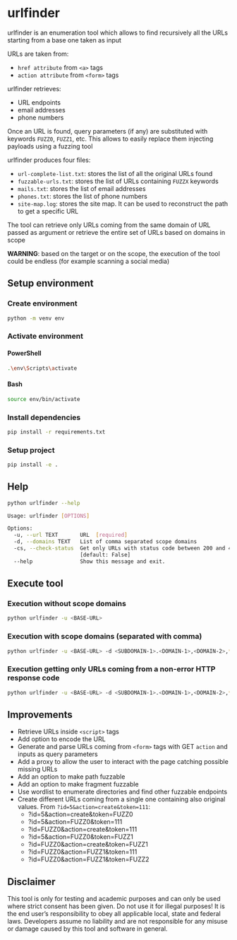 # urlfinder

urlfinder is an enumeration tool which allows to find recursively all the URLs starting from a base one taken as input

URLs are taken from:
+ `href attribute` from `<a>` tags
+ `action attribute` from `<form>` tags

urlfinder retrieves:
+ URL endpoints
+ email addresses
+ phone numbers

Once an URL is found, query parameters (if any) are substituted with keywords `FUZZ0`, `FUZZ1`, etc. This allows to easily replace them injecting payloads using a fuzzing tool

urlfinder produces four files:
+ `url-complete-list.txt`: stores the list of all the original URLs found
+ `fuzzable-urls.txt`: stores the list of URLs containing `FUZZX` keywords
+ `mails.txt`: stores the list of email addresses
+ `phones.txt`: stores the list of phone numbers
+ `site-map.log`: stores the site map. It can be used to reconstruct the path to get a specific URL

The tool can retrieve only URLs coming from the same domain of URL passed as argument or retrieve the entire set of URLs based on domains in scope

**WARNING**: based on the target or on the scope, the execution of the tool could be endless (for example scanning a social media) 

## Setup environment

### Create environment

```bash
python -m venv env
```

### Activate environment

#### PowerShell

```bash
.\env\Scripts\activate
```

#### Bash

```bash
source env/bin/activate
```

### Install dependencies

```bash
pip install -r requirements.txt
```

### Setup project

```bash
pip install -e .
```

## Help

```bash
python urlfinder --help                         

Usage: urlfinder [OPTIONS]

Options:
  -u, --url TEXT       URL  [required]
  -d, --domains TEXT   List of comma separated scope domains
  -cs, --check-status  Get only URLs with status code between 200 and 400
                       [default: False]
  --help               Show this message and exit.
```

## Execute tool

### Execution without scope domains

```bash
python urlfinder -u <BASE-URL>
```

### Execution with scope domains (separated with comma)

```bash
python urlfinder -u <BASE-URL> -d <SUBDOMAIN-1>.<DOMAIN-1>,<DOMAIN-2>,*.<DOMAIN-3>
```

### Execution getting only URLs coming from a non-error HTTP response code

```bash
python urlfinder -u <BASE-URL> -d <SUBDOMAIN-1>.<DOMAIN-1>,<DOMAIN-2>,*.<DOMAIN-3> -cs
```

## Improvements

+ Retrieve URLs inside `<script>` tags
+ Add option to encode the URL
+ Generate and parse URLs coming from `<form>` tags with GET `action` and inputs as query parameters
+ Add a proxy to allow the user to interact with the page catching possible missing URLs
+ Add an option to make path fuzzable
+ Add an option to make fragment fuzzable
+ Use wordlist to enumerate directories and find other fuzzable endpoints
+ Create different URLs coming from a single one containing also original values. From `?id=5&action=create&token=111`:
  + ?id=5&action=create&token=FUZZ0
  + ?id=5&action=FUZZ0&token=111
  + ?id=FUZZ0&action=create&token=111
  + ?id=5&action=FUZZ0&token=FUZZ1
  + ?id=FUZZ0&action=create&token=FUZZ1
  + ?id=FUZZ0&action=FUZZ1&token=111
  + ?id=FUZZ0&action=FUZZ1&token=FUZZ2

## Disclaimer

This tool is only for testing and academic purposes and can only be used where strict consent has been given. Do not use it for illegal purposes! It is the end user’s responsibility to obey all applicable local, state and federal laws. Developers assume no liability and are not responsible for any misuse or damage caused by this tool and software in general.

